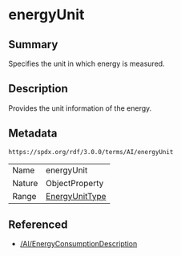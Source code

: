 <!-- Automatically generated by spec-parser v2.3.0 on 2024-07-16T15:00:52.540788+00:00 -->
<!-- SPDX-License-Identifier: Community-Spec-1.0 -->

# energyUnit

## Summary

Specifies the unit in which energy is measured.


## Description

Provides the unit information of the energy.


## Metadata

`https://spdx.org/rdf/3.0.0/terms/AI/energyUnit`


| | |
|---|---|
| Name | energyUnit |
| Nature | ObjectProperty |
| Range | [EnergyUnitType](../Vocabularies/EnergyUnitType.md) |




## Referenced

- [/AI/EnergyConsumptionDescription](../../AI/Classes/EnergyConsumptionDescription.md)

